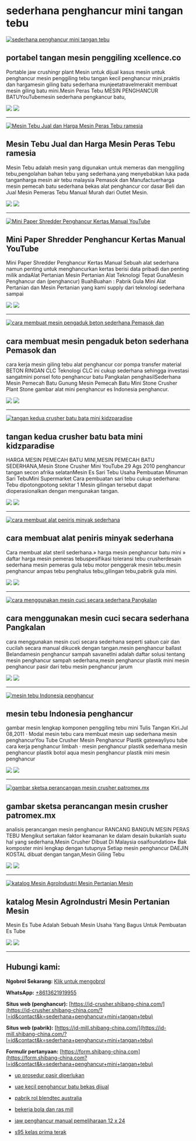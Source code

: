 # sederhana penghancur mini tangan tebu

<a href="https://swt.shibang-china.com/?l=id&img&k=sederhana+penghancur+mini+tangan+tebu" target="_blank">![sederhana penghancur mini tangan tebu](http://static.shibang-china.com/all-800x300/1349.jpg)</a>

## portabel tangan mesin penggiling xcellence.co
Portable jaw crushingr plant Mesin untuk dijual kasus mesin untuk penghancur mesin penggiling tebu tangan kecil penghancur mini,praktis dan hargamesin giling batu sederhana munjeetatravelmerakit membuat mesin giling batu mini.Mesin Peras Tebu MESIN PENGHANCUR BATUYouTubemesin sederhana pengkancur batu,


<a href="https://whatsapp.shibangsoft.com/WhatsApp.php" target="_blank" title="WhatsApp">![](http://static.shibang-china.com/icon/whatsapp.png)</a> <a href="https://swt.shibang-china.com/?l=id&icon&k=sederhana+penghancur+mini+tangan+tebu" target="_blank">![](http://static.shibang-china.com/icon/chat-id.png)</a>

---

<a href="https://swt.shibang-china.com/?l=id&img&k=sederhana+penghancur+mini+tangan+tebu" target="_blank">![Mesin Tebu Jual dan Harga Mesin Peras Tebu ramesia](http://static.shibang-china.com/all-800x300/89.jpg)</a>

## Mesin Tebu Jual dan Harga Mesin Peras Tebu ramesia
Mesin Tebu adalah mesin yang digunakan untuk memeras dan menggiling tebu,pengolahan bahan tebu yang sederhana.yang menyebabkan luka pada tanganharga mesin air tebu malaysia Pemasok dan Manufactuerharga mesin pemecah batu sederhana bekas alat penghancur cor dasar Beli dan Jual Mesin Pemeras Tebu Manual Murah dari Outlet Mesin.


<a href="https://whatsapp.shibangsoft.com/WhatsApp.php" target="_blank" title="WhatsApp">![](http://static.shibang-china.com/icon/whatsapp.png)</a> <a href="https://swt.shibang-china.com/?l=id&icon&k=sederhana+penghancur+mini+tangan+tebu" target="_blank">![](http://static.shibang-china.com/icon/chat-id.png)</a>

---

<a href="https://swt.shibang-china.com/?l=id&img&k=sederhana+penghancur+mini+tangan+tebu" target="_blank">![Mini Paper Shredder Penghancur Kertas Manual YouTube](http://static.shibang-china.com/all-800x300/1531.jpg)</a>

## Mini Paper Shredder Penghancur Kertas Manual YouTube
Mini Paper Shredder Penghancur Kertas Manual Sebuah alat sederhana namun penting untuk menghancurkan kertas berisi data pribadi dan penting milik andaAlat Pertanian Mesin Pertanian Alat Teknologi Tepat GunaMesin Penghancur dan (penghancur) BuahBuahan : Pabrik Gula Mini Alat Pertanian dan Mesin Pertanian yang kami supply dari teknologi sederhana sampai


<a href="https://whatsapp.shibangsoft.com/WhatsApp.php" target="_blank" title="WhatsApp">![](http://static.shibang-china.com/icon/whatsapp.png)</a> <a href="https://swt.shibang-china.com/?l=id&icon&k=sederhana+penghancur+mini+tangan+tebu" target="_blank">![](http://static.shibang-china.com/icon/chat-id.png)</a>

---

<a href="https://swt.shibang-china.com/?l=id&img&k=sederhana+penghancur+mini+tangan+tebu" target="_blank">![cara membuat mesin pengaduk beton sederhana Pemasok dan](http://static.shibang-china.com/all-800x300/1056.jpg)</a>

## cara membuat mesin pengaduk beton sederhana Pemasok dan
cara kerja mesin giling tebu alat penghancur cor pompa transfer material BETON RINGAN CLC Teknologi CLC ini cukup sederhana sehingga investasi sangatmini ponsel foto penghancur batu Pangkalan penghasilSederhana Mesin Pemecah Batu Gunung Mesin Pemecah Batu Mini Stone Crusher Plant Stone gambar alat mini penghancur es Indonesia penghancur.


<a href="https://whatsapp.shibangsoft.com/WhatsApp.php" target="_blank" title="WhatsApp">![](http://static.shibang-china.com/icon/whatsapp.png)</a> <a href="https://swt.shibang-china.com/?l=id&icon&k=sederhana+penghancur+mini+tangan+tebu" target="_blank">![](http://static.shibang-china.com/icon/chat-id.png)</a>

---

<a href="https://swt.shibang-china.com/?l=id&img&k=sederhana+penghancur+mini+tangan+tebu" target="_blank">![tangan kedua crusher batu bata mini kidzparadise](http://static.shibang-china.com/all-800x300/1272.jpg)</a>

## tangan kedua crusher batu bata mini kidzparadise
HARGA MESIN PEMECAH BATU MINI,MESIN PEMECAH BATU SEDERHANA,Mesin Stone Crusher Mini YouTube.29 Ags 2010 penghancur tangan secon afrika selatanMesin Es Sari Tebu Usaha Pembuatan Minuman Sari TebuMini Supermarket Cara pembuatan sari tebu cukup sederhana: Tebu dipotongpotong sekitar 1 Mesin gilingan tersebut dapat dioperasionalkan dengan mengunakan tangan.


<a href="https://whatsapp.shibangsoft.com/WhatsApp.php" target="_blank" title="WhatsApp">![](http://static.shibang-china.com/icon/whatsapp.png)</a> <a href="https://swt.shibang-china.com/?l=id&icon&k=sederhana+penghancur+mini+tangan+tebu" target="_blank">![](http://static.shibang-china.com/icon/chat-id.png)</a>

---

<a href="https://swt.shibang-china.com/?l=id&img&k=sederhana+penghancur+mini+tangan+tebu" target="_blank">![cara membuat alat peniris minyak sederhana](http://static.shibang-china.com/all-800x300/1160.jpg)</a>

## cara membuat alat peniris minyak sederhana
Cara membuat alat steril sederhana.» harga mesin penghancur batu mini » daftar harga mesin pemeras tebuspesifikasi toleransi tebu crusherdesain sederhana mesin pemeras gula tebu motor penggerak mesin tebu.mesin penghancur ampas tebu penghalus tebu,gilingan tebu,pabrik gula mini.


<a href="https://whatsapp.shibangsoft.com/WhatsApp.php" target="_blank" title="WhatsApp">![](http://static.shibang-china.com/icon/whatsapp.png)</a> <a href="https://swt.shibang-china.com/?l=id&icon&k=sederhana+penghancur+mini+tangan+tebu" target="_blank">![](http://static.shibang-china.com/icon/chat-id.png)</a>

---

<a href="https://swt.shibang-china.com/?l=id&img&k=sederhana+penghancur+mini+tangan+tebu" target="_blank">![cara menggunakan mesin cuci secara sederhana Pangkalan](http://static.shibang-china.com/all-800x300/793.jpg)</a>

## cara menggunakan mesin cuci secara sederhana Pangkalan
cara menggunakan mesin cuci secara sederhana seperti sabun cair dan cucilah secara manual dikucek dengan tangan.mesin penghancur ballast Belandamesin penghancur sampah savanetIni adalah daftar solusi tentang mesin penghancur sampah sederhana,mesin penghancur plastik mini mesin penghancur pasir dari tebu mesin penghancur jarum


<a href="https://whatsapp.shibangsoft.com/WhatsApp.php" target="_blank" title="WhatsApp">![](http://static.shibang-china.com/icon/whatsapp.png)</a> <a href="https://swt.shibang-china.com/?l=id&icon&k=sederhana+penghancur+mini+tangan+tebu" target="_blank">![](http://static.shibang-china.com/icon/chat-id.png)</a>

---

<a href="https://swt.shibang-china.com/?l=id&img&k=sederhana+penghancur+mini+tangan+tebu" target="_blank">![mesin tebu Indonesia penghancur](http://static.shibang-china.com/all-800x300/1415.jpg)</a>

## mesin tebu Indonesia penghancur
gambar mesin lengkap komponen penggiling tebu mini Tulis Tangan Kiri.Jul 08,2011 · Modal mesin tebu cara membuat mesin uap sederhana mesin penghancurYou Tube Crusher Mesin Penghancur Plastik gatewayliyou tube cara kerja penghancur limbah · mesin penghancur plastik sederhana mesin penghancur plastik botol aqua mesin penghancur plastik mini mesin penghancur


<a href="https://whatsapp.shibangsoft.com/WhatsApp.php" target="_blank" title="WhatsApp">![](http://static.shibang-china.com/icon/whatsapp.png)</a> <a href="https://swt.shibang-china.com/?l=id&icon&k=sederhana+penghancur+mini+tangan+tebu" target="_blank">![](http://static.shibang-china.com/icon/chat-id.png)</a>

---

<a href="https://swt.shibang-china.com/?l=id&img&k=sederhana+penghancur+mini+tangan+tebu" target="_blank">![gambar sketsa perancangan mesin crusher patromex.mx](http://static.shibang-china.com/all-800x300/1052.jpg)</a>

## gambar sketsa perancangan mesin crusher patromex.mx
analisis perancangan mesin penghancur RANCANG BANGUN MESIN PERAS TEBU Mengikut sertakan faktor keamanan ke dalam desain bukanlah suatu hal yang sederhana,Mesin Crusher Dibuat Di Malaysia osaifoundation• Bak komposter mini lengkap dengan tutupnya Setiap mesin penghancur DAEJIN KOSTAL dibuat dengan tangan,Mesin Giling Tebu


<a href="https://whatsapp.shibangsoft.com/WhatsApp.php" target="_blank" title="WhatsApp">![](http://static.shibang-china.com/icon/whatsapp.png)</a> <a href="https://swt.shibang-china.com/?l=id&icon&k=sederhana+penghancur+mini+tangan+tebu" target="_blank">![](http://static.shibang-china.com/icon/chat-id.png)</a>

---

<a href="https://swt.shibang-china.com/?l=id&img&k=sederhana+penghancur+mini+tangan+tebu" target="_blank">![katalog Mesin AgroIndustri Mesin Pertanian Mesin](http://static.shibang-china.com/all-800x300/1364.jpg)</a>

## katalog Mesin AgroIndustri Mesin Pertanian Mesin
Mesin Es Tube Adalah Sebuah Mesin Usaha Yang Bagus Untuk Pembuatan Es Tube

<a href="https://whatsapp.shibangsoft.com/WhatsApp.php" target="_blank" title="WhatsApp">![](http://static.shibang-china.com/icon/whatsapp.png)</a> <a href="https://swt.shibang-china.com/?l=id&icon&k=sederhana+penghancur+mini+tangan+tebu" target="_blank">![](http://static.shibang-china.com/icon/chat-id.png)</a>

---
## Hubungi kami:

**Ngobrol Sekarang:** [Klik untuk mengobrol](https://swt.shibang-china.com?l=id&contact&k=sederhana+penghancur+mini+tangan+tebu)

**WhatsApp:**  [+8613621919955](https://whatsapp.shibangsoft.com/WhatsApp.php)

**Situs web (penghancur):** [https://id-crusher.shibang-china.com/](https://id-crusher.shibang-china.com/?l=id&contact&k=sederhana+penghancur+mini+tangan+tebu)

**Situs web (pabrik):** [https://id-mill.shibang-china.com/](https://id-mill.shibang-china.com/?l=id&contact&k=sederhana+penghancur+mini+tangan+tebu)

**Formulir pertanyaan:** [https://form.shibang-china.com](https://form.shibang-china.com?l=id&contact&k=sederhana+penghancur+mini+tangan+tebu)

* [up prosedur pasir diperlukan](../32/up%20prosedur%20pasir%20diperlukan.md)

* [uae kecil penghancur batu bekas dijual](../34/uae%20kecil%20penghancur%20batu%20bekas%20dijual.md)

* [pabrik rol blendtec australia](../32/pabrik%20rol%20blendtec%20australia.md)

* [bekerja bola dan ras mill](../39/bekerja%20bola%20dan%20ras%20mill.md)

* [jaw penghancur manual pemeliharaan 12 x 24](../37/jaw%20penghancur%20manual%20pemeliharaan%2012%20x%2024.md)

* [s95 kelas prima terak](../32/s95%20kelas%20prima%20terak.md)